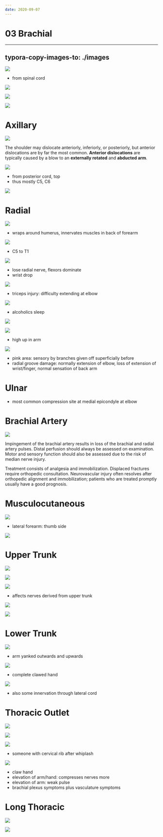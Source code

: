 ```yaml
---
date: 2020-09-07
---
```


# 03 Brachial
---

## typora-copy-images-to: ./images

![](https://photos.thisispiggy.com/file/wikiFiles/5E8A2426-B199-4C5F-9794-B5D1B5B6BB56.jpg)

- from spinal cord

![](https://photos.thisispiggy.com/file/wikiFiles/DB47BBEA-1D7C-4881-BDAC-7D17DA157B17.jpg)

![](https://photos.thisispiggy.com/file/wikiFiles/789D0C71-E514-4FF5-B0A1-221AA363FE5A.jpg)

![](https://photos.thisispiggy.com/file/wikiFiles/19941506-2017-4016-ADB3-866BBE6F1CBB.jpg)

# Axillary

![](https://photos.thisispiggy.com/file/wikiFiles/3F1AFC33-E4FA-4CA3-A332-0082FBE0F9B9.jpg)

The shoulder may dislocate anteriorly, inferiorly, or posteriorly, but anterior dislocations are by far the most common. **Anterior dislocations** are typically caused by a blow to an **externally rotated** and **abducted arm**.

![](https://photos.thisispiggy.com/file/wikiFiles/F0C9FAE8-FAEB-4A89-87C7-CE45CB975362.jpg)

- from posterior cord, top
- thus mostly C5, C6

![](http://www.uworld.com/media/L25371.jpg)

# Radial

![](https://photos.thisispiggy.com/file/wikiFiles/D1D9AFD1-CF2A-4462-9D09-0825C5320BB8.jpg)

- wraps around humerus, innervates muscles in back of forearm

![](https://photos.thisispiggy.com/file/wikiFiles/5B9341FD-03D2-4AD9-9460-E88934922B3D.jpg)

- C5 to T1

![](https://photos.thisispiggy.com/file/wikiFiles/B4401428-90E4-439F-8552-217B4C32F2E5.jpg)

- lose radial nerve, flexors dominate
- wrist drop

![](https://photos.thisispiggy.com/file/wikiFiles/E91C7C11-73E2-4989-A1EB-27259292CAE8.jpg)

- triceps injury: difficulty extending at elbow

![](https://photos.thisispiggy.com/file/wikiFiles/3CC309D1-E37E-461D-B61E-4CBDC8891900.jpg)

- alcoholics sleep

![](https://photos.thisispiggy.com/file/wikiFiles/A30AFE0C-BFF7-4EA8-909F-567C321D548B.jpg)

![](https://photos.thisispiggy.com/file/wikiFiles/583720D0-8D73-4237-80BE-0A3AE70FA844.jpg)

- high up in arm

![](https://photos.thisispiggy.com/file/wikiFiles/C0C45DF7-7465-41E1-9078-8EB9CB87F211.jpg)

- pink area: sensory by branches given off superficially before
- radial groove damage: normally extension of elbow, loss of extension of wrist/finger, normal sensation of back arm

# Ulnar

<!-- most common site of ulnar compression.. -->

- most common compression site at medial epicondyle at elbow

# Brachial Artery

![](http://www.uworld.com/media/L19970.jpg)

Impingement of the brachial artery results in loss of the brachial and radial artery pulses.  Distal perfusion should always be assessed on examination.  Motor and sensory function should also be assessed due to the risk of median nerve injury.

Treatment consists of analgesia and immobilization.  Displaced fractures require orthopedic consultation.  Neurovascular injury often resolves after orthopedic alignment and immobilization; patients who are treated promptly usually have a good prognosis.

# Musculocutaneous

![](https://photos.thisispiggy.com/file/wikiFiles/4E0E0279-3386-4AB4-9238-F3144B04252F.jpg)

- lateral forearm: thumb side

![](https://photos.thisispiggy.com/file/wikiFiles/ABE1570F-442A-4D8D-A63B-4E8B57B32763.jpg)

# Upper Trunk

![](https://photos.thisispiggy.com/file/wikiFiles/383DC9D0-BE1E-4C21-B046-29EFC9CBA5F0.jpg)

![](https://photos.thisispiggy.com/file/wikiFiles/8FBC568D-7DC5-4215-BF3E-27EAFE9908D9.jpg)

![](https://photos.thisispiggy.com/file/wikiFiles/697FF054-ACC7-4D9F-98B2-C07FFA6DEF48.jpg)

- affects nerves derived from upper trunk

![](https://photos.thisispiggy.com/file/wikiFiles/DBD2C259-0B7D-4C96-97BC-1F1FCEB360EF.jpg)

![](https://photos.thisispiggy.com/file/wikiFiles/5F71C3E4-AAD7-46EA-86AC-4124A8E9CF31.jpg)

# Lower Trunk

![](https://photos.thisispiggy.com/file/wikiFiles/975B290C-7F25-41F6-9374-7C5050EEDDF4.jpg)

- arm yanked outwards and upwards

![](https://photos.thisispiggy.com/file/wikiFiles/A195EE2E-8E3A-4D8A-A938-CEC10CE4D0AD.jpg)

- complete clawed hand

![](https://photos.thisispiggy.com/file/wikiFiles/468D59E5-EAEA-4CCA-95AA-11D085BA0EF1.jpg)

- also some innervation through lateral cord

# Thoracic Outlet

![](https://photos.thisispiggy.com/file/wikiFiles/C4BC8194-BB48-4EF8-8446-AF25FF64B7E3.jpg)

![](https://photos.thisispiggy.com/file/wikiFiles/ADEA0A77-C183-437D-9FC2-32AB9E7FBEBA.jpg)

![](https://photos.thisispiggy.com/file/wikiFiles/0FAE6624-74CE-4C60-9E24-3EB3946767FF.jpg)

- someone with cervical rib after whiplash

![](https://photos.thisispiggy.com/file/wikiFiles/B4EDB22D-F5C3-4622-A53F-AAA7920271C5.jpg)

- claw hand
- elevation of arm/hand: compresses nerves more
- elevation of arm: weak pulse
- brachial plexus symptoms plus vasculature symptoms

# Long Thoracic

![](https://photos.thisispiggy.com/file/wikiFiles/39C92B54-F1B2-457F-8D73-6F5E0A5FD046.jpg)

![](https://photos.thisispiggy.com/file/wikiFiles/549ACE28-EE91-4EF7-96D4-0A7B9CEABAF6.jpg)
